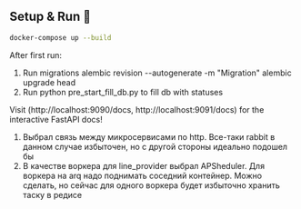 ## Setup & Run 🏃‍

```bash
docker-compose up --build

```

After first run:

1) Run migrations
   alembic revision --autogenerate -m "Migration"
   alembic upgrade head
2) Run python pre_start_fill_db.py to fill db with statuses

Visit  (http://localhost:9090/docs, http://localhost:9091/docs) for the interactive FastAPI docs!

1. Выбрал связь между микросервисами по http. Все-таки rabbit в данном случае избыточен, но с другой стороны идеально
   подошел бы
2. В качестве воркера для line_provider выбрал APSheduler. Для воркера на arq надо поднимать соседний контейнер.
   Можно сделать, но сейчас для одного воркера будет избыточно хранить таску в редисе